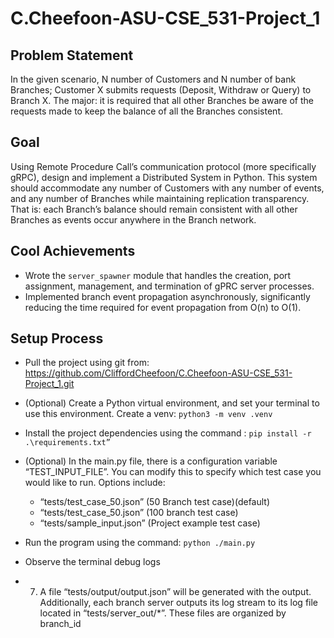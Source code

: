 # C.Cheefoon-ASU-CSE_531-Project_1

## Problem Statement
In the given scenario, N number of Customers and N number of bank Branches; Customer X submits requests (Deposit, Withdraw or Query) to Branch X. The major: it is required that all other Branches be aware of the requests made to keep the balance of all the Branches consistent.

## Goal
Using Remote Procedure Call’s communication protocol (more specifically gRPC), design and implement a Distributed System in Python. This system should accommodate any number of Customers with any number of events, and any number of Branches while maintaining replication transparency. That is: each Branch’s balance should remain consistent with all other Branches as events occur anywhere in the Branch network.

## Cool Achievements
 - Wrote the ```server_spawner``` module that handles the creation, port assignment, management, and termination of gPRC server processes.
 - Implemented branch event propagation asynchronously, significantly reducing the time required for event propagation from O(n) to O(1).


## Setup Process

 - Pull the project using git from: https://github.com/CliffordCheefoon/C.Cheefoon-ASU-CSE_531-Project_1.git

 - (Optional) Create a Python virtual environment, and set your terminal to use this environment. Create a venv: ```python3 -m venv .venv```


 - Install the project dependencies using the command :
```pip install -r .\requirements.txt”```

 - (Optional) In the main.py file, there is a configuration variable “TEST_INPUT_FILE”. You can modify this to specify which test case you would like to run. Options include:
   - “tests/test_case_50.json” (50 Branch test case)(default)
   - “tests/test_case_50.json” (100 branch test case)
   - “tests/sample_input.json” (Project example test case)

 - Run the program using the command: ```python ./main.py```

 - Observe the terminal debug logs

 - 7.	A file “tests/output/output.json” will be generated with the output. Additionally, each branch server outputs its log stream to its log file located in “tests/server_out/*”. These files are organized by branch_id





